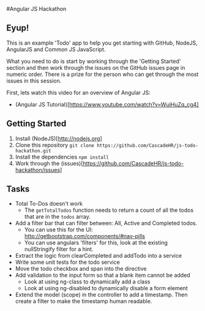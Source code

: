 #Angular JS Hackathon

## Eyup!
This is an example 'Todo' app to help you get starting with GitHub, NodeJS, AngularJS and Common JS JavaScript.

What you need to do is start by working through the 'Getting Started' section and then work through the issues on the GitHub issues page in numeric order. 
There is a prize for the person who can get through the most issues in this session.

First, lets watch this video for an overview of Angular JS:
- (Angular JS Tutorial)[https://www.youtube.com/watch?v=WuiHuZq_cg4]

## Getting Started
1. Install (NodeJS)[http://nodejs.org]
2. Clone this repository `git clone https://github.com/CascadeHR/js-todo-hackathon.git`
3. Install the dependencies `npm install`
2. Work through the (issues)[https://github.com/CascadeHR/js-todo-hackathon/issues]


## Tasks
- Total To-Dos doesn't work
    - The `getTotalTodos` function needs to return a count of all the todos that are in the `todos` array.
- Add a filter bar that can filter between: All, Active and Completed todos.
    - You can use this for the UI: http://getbootstrap.com/components/#nav-pills
    - You can use angulars 'filters' for this, look at the existing nullStringify filter for a hint.
- Extract the logic from clearCompleted and addTodo into a service
- Write some unit tests for the todo service
- Move the todo checkbox and span into the directive
- Add validation to the input form so that a blank item cannot be added
    - Look at using ng-class to dynamically add a class
    - Look at using ng-disabled to dynamically disable a form element
- Extend the model (scope) in the controller to add a timestamp. Then create a filter to make the timestamp human readable.
